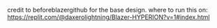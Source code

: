 credit to beforeblazergithub for the base design. 
where to run this on:
https://replit.com/@daxerolightning/Blazer-HYPERION?v=1#index.html
